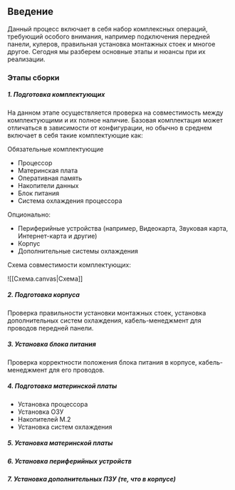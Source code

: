 ## Введение

Данный процесс включает в себя набор комплексных операций, требующий особого внимания, например подключения передней панели, кулеров, правильная установка монтажных стоек и многое другое. Сегодня мы разберем основные этапы и нюансы при их реализации.

### Этапы сборки

##### 1. Подготовка комплектующих

На данном этапе осуществляется проверка на совместимость между комплектующими и их полное наличие. Базовая комплектация может отличаться в зависимости от конфигурации, но обычно в среднем включает в себя такие комплектующие как:

Обязательные комплектующие
* Процессор
* Материнская плата
* Оперативная память
* Накопители данных
* Блок питания
* Система охлаждения процессора

Опционально:
* Периферийные устройства (например, Видеокарта, Звуковая карта, Интернет-карта и другие)
* Корпус
* Дополнительные системы охлаждения

Схема совместимости комплектующих:

![[Схема.canvas|Схема]]
##### 2. Подготовка корпуса

Проверка правильности установки монтажных стоек, установка дополнительных систем охлаждения, кабель-менеджмент для проводов передней панели.

##### 3. Установка блока питания

Проверка корректности положения блока питания в корпусе, кабель-менеджмент для его проводов.

##### 4. Подготовка материнской платы
* Установка процессора
* Установка ОЗУ
* Накопителей M.2
* Установка систем охлаждения

##### 5. Установка материнской платы
##### 6. Установка периферийных устройств

##### 7. Установка дополнительных ПЗУ (те, что в корпусе)


